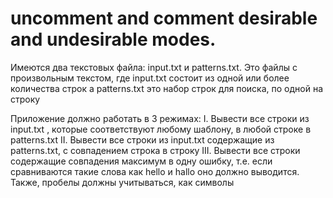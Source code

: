 # uncomment and comment desirable and undesirable modes.

Имеются два текстовых файла: input.txt и patterns.txt. Это файлы с произвольным текстом, где input.txt состоит из одной или более количества строк а patterns.txt это набор строк для поиска, по одной на строку

Приложение должно работать в 3 режимах:
I. Вывести все строки из input.txt , которые соответствуют любому шаблону, в любой строке в patterns.txt
II. Вывести все строки из input.txt содержащие из patterns.txt, с совпадением строка в строку
III. Вывести все строки содержащие совпадения максимум в одну ошибку, т.е. если сравниваются такие слова как hello и hallo оно должно выводится. Также, пробелы должны учитываться, как символы
